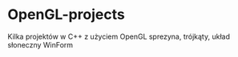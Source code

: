 # OpenGL-projects
Kilka projektów w C++ z użyciem OpenGL sprezyna, trójkąty, układ słoneczny WinForm
